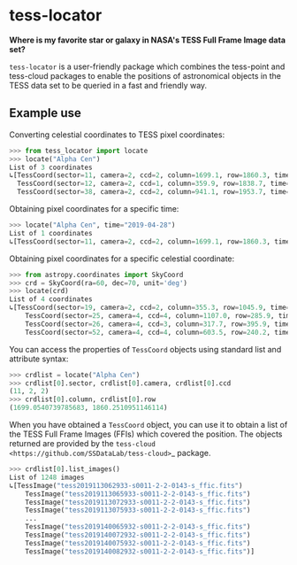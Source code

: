 # **tess-locator**

**Where is my favorite star or galaxy in NASA's TESS Full Frame Image data set?**

`tess-locator` is a user-friendly package which combines the tess-point and tess-cloud packages to enable the positions of astronomical objects in the TESS data set to be queried in a fast and friendly way.

## Example use

Converting celestial coordinates to TESS pixel coordinates:

```python
>>> from tess_locator import locate
>>> locate("Alpha Cen")
List of 3 coordinates
↳[TessCoord(sector=11, camera=2, ccd=2, column=1699.1, row=1860.3, time=None)
  TessCoord(sector=12, camera=2, ccd=1, column=359.9, row=1838.7, time=None)
  TessCoord(sector=38, camera=2, ccd=2, column=941.1, row=1953.7, time=None)]
```

Obtaining pixel coordinates for a specific time:

```python
>>> locate("Alpha Cen", time="2019-04-28")
List of 1 coordinates
↳[TessCoord(sector=11, camera=2, ccd=2, column=1699.1, row=1860.3, time=2019-04-28 00:00:00)]
```


Obtaining pixel coordinates for a specific celestial coordinate:

```python
>>> from astropy.coordinates import SkyCoord
>>> crd = SkyCoord(ra=60, dec=70, unit='deg')
>>> locate(crd)
List of 4 coordinates
↳[TessCoord(sector=19, camera=2, ccd=2, column=355.3, row=1045.9, time=None)
    TessCoord(sector=25, camera=4, ccd=4, column=1107.0, row=285.9, time=None)
    TessCoord(sector=26, camera=4, ccd=3, column=317.7, row=395.9, time=None)
    TessCoord(sector=52, camera=4, ccd=4, column=603.5, row=240.2, time=None)]
```

You can access the properties of `TessCoord` objects using standard list and attribute syntax:


```python
>>> crdlist = locate("Alpha Cen")
>>> crdlist[0].sector, crdlist[0].camera, crdlist[0].ccd
(11, 2, 2)
>>> crdlist[0].column, crdlist[0].row
(1699.0540739785683, 1860.2510951146114)
```

When you have obtained a `TessCoord` object, you can use it to obtain a list of the TESS Full Frame Images (FFIs) which covered the position.
The objects returned are provided by the `tess-cloud <https://github.com/SSDataLab/tess-cloud>`_ package.

```python
>>> crdlist[0].list_images()
List of 1248 images
↳[TessImage("tess2019113062933-s0011-2-2-0143-s_ffic.fits")
    TessImage("tess2019113065933-s0011-2-2-0143-s_ffic.fits")
    TessImage("tess2019113072933-s0011-2-2-0143-s_ffic.fits")
    TessImage("tess2019113075933-s0011-2-2-0143-s_ffic.fits")
    ...
    TessImage("tess2019140065932-s0011-2-2-0143-s_ffic.fits")
    TessImage("tess2019140072932-s0011-2-2-0143-s_ffic.fits")
    TessImage("tess2019140075932-s0011-2-2-0143-s_ffic.fits")
    TessImage("tess2019140082932-s0011-2-2-0143-s_ffic.fits")]
```